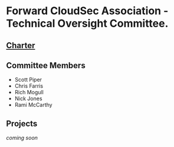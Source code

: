 # Forward CloudSec Association - Technical Oversight Committee.

## [Charter](fwd_cloudsec_Technical_Oversight_Committee_Charter.pdf)

## Committee Members
* Scott Piper
* Chris Farris
* Rich Mogull
* Nick Jones
* Rami McCarthy

## Projects

*coming soon*